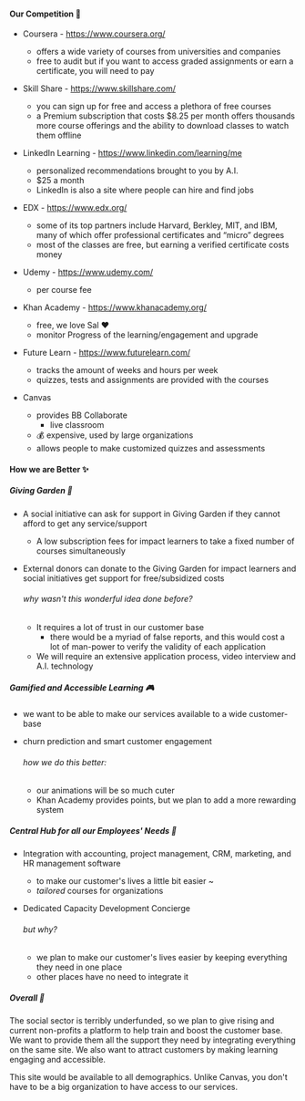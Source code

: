 #### Our Competition :no_good:

- Coursera - https://www.coursera.org/

  - offers a wide variety of courses from universities and companies
  - free to audit but if you want to access graded assignments or earn a certificate, you will need to pay

- Skill Share - https://www.skillshare.com/

  - you can sign up for free and access a plethora of free courses
  - a Premium subscription that costs $8.25 per month offers thousands more course offerings and the ability to download classes to watch them offline

- LinkedIn Learning - https://www.linkedin.com/learning/me

  - personalized recommendations brought to you by A.I.
  - $25 a month
  - LinkedIn is also a site where people can hire and find jobs

- EDX - https://www.edx.org/

  - some of its top partners include Harvard, Berkley, MIT, and IBM, many of which offer professional certificates and “micro” degrees
  - most of the classes are free, but earning a verified certificate costs money

- Udemy  - https://www.udemy.com/

  - per course fee

- Khan Academy - https://www.khanacademy.org/

  - free, we love Sal :heart:	
  - monitor Progress of the learning/engagement and upgrade

- Future Learn - https://www.futurelearn.com/

  - tracks the amount of weeks and hours per week
  - quizzes, tests and assignments are provided with the courses

- Canvas 

  - provides BB Collaborate
    - live classroom
  - :moneybag: expensive, used by large organizations
  - allows people to make customized quizzes and assessments 

  

#### How we are Better :sparkles:

##### Giving Garden :seedling:

- A social initiative can ask for support in Giving Garden if they cannot afford to get any service/support

  - A low subscription fees for impact learners to take a fixed number of courses simultaneously

- External donors can donate to the Giving Garden for impact learners and social initiatives get support for free/subsidized costs

  ###### why wasn't this wonderful idea done before?

  - It requires a lot of trust in our customer base
    - there would be a myriad of false reports, and this would cost a lot of man-power to verify the validity of each application
  - We will require an extensive application process, video interview and A.I. technology

##### Gamified and Accessible Learning :video_game:

- we want to be able to make our services available to a wide customer-base 

- churn prediction and smart customer engagement

  ###### 	how we do this better:

  - our animations will be so much cuter
  - Khan Academy provides points, but we plan to add a more rewarding system 

##### Central Hub for all our Employees' Needs :rocket:

- Integration with accounting, project management, CRM, marketing, and HR management software

  - to make our customer's lives a little bit easier ~
  - *tailored* courses for organizations

- Dedicated Capacity Development Concierge 

  ###### but why?

  - we plan to make our customer's lives easier by keeping everything they need in one place
  - other places have no need to integrate it

  

##### Overall  :angel:

The social sector is terribly underfunded, so we plan to give rising and current non-profits a platform to help train and boost the customer base. We want to provide them all the support they need by integrating everything on the same site. We also want to attract customers by making learning engaging and accessible.

This site would be available to all demographics. Unlike Canvas, you don't have to be a big organization to have access to our services.

